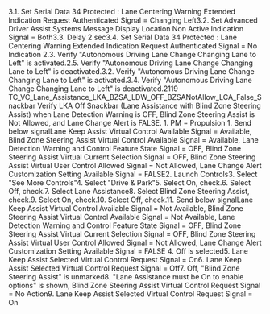 3.1. Set Serial Data 34 Protected : Lane Centering Warning Extended Indication Request Authenticated Signal = Changing Left3.2. Set Advanced Driver Assist Systems Message Display Location Non Active Indication Signal = Both3.3. Delay 2 sec3.4. Set Serial Data 34 Protected : Lane Centering Warning Extended Indication Request Authenticated Signal = No Indication 2.3. Verify "Autonomous Driving Lane Change Changing Lane to Left" is activated.2.5. Verify "Autonomous Driving Lane Change Changing Lane to Left" is deactivated.3.2. Verify "Autonomous Driving Lane Change Changing Lane to Left" is activated.3.4. Verify "Autonomous Driving Lane Change Changing Lane to Left" is deactivated.2119 TC_VC_Lane_Assistance_LKA_BZSA_LDW_OFF_BZSANotAllow_LCA_False_Snackbar Verify LKA Off Snackbar (Lane Assistance with Blind Zone Steering Assist) when Lane Detection Warning is OFF, Blind Zone Steering Assist is Not Allowed, and Lane Change Alert is FALSE. 1. PM = Propulsion 1. Send below signalLane Keep Assist Virtual Control Available Signal = Available, Blind Zone Steering Assist Virtual Control Available Signal = Available, Lane Detection Warning and Control Feature State Signal = OFF, Blind Zone Steering Assist Virtual Current Selection Signal = OFF, Blind Zone Steering Assist Virtual User Control Allowed Signal = Not Allowed, Lane Change Alert Customization Setting Available Signal = FALSE2. Launch Controls3. Select "See More Controls"4. Select "Drive & Park"5. Select On, check.6. Select Off, check.7. Select Lane Assistance8. Select Blind Zone Steering Assist, check.9. Select On, check.10. Select Off, check.11. Send below signalLane Keep Assist Virtual Control Available Signal = Not Available, Blind Zone Steering Assist Virtual Control Available Signal = Not Available, Lane Detection Warning and Control Feature State Signal = OFF, Blind Zone Steering Assist Virtual Current Selection Signal = OFF, Blind Zone Steering Assist Virtual User Control Allowed Signal = Not Allowed, Lane Change Alert Customization Setting Available Signal = FALSE 4. Off is selected5. Lane Keep Assist Selected Virtual Control Request Signal = On6. Lane Keep Assist Selected Virtual Control Request Signal = Off7. Off, "Blind Zone Steering Assist" is unmarked8. "Lane Assistance must be On to enable options" is shown, Blind Zone Steering Assist Virtual Control Request Signal = No Action9. Lane Keep Assist Selected Virtual Control Request Signal = On